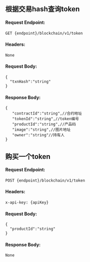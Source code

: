 ## 根据交易hash查询token

#### Request Endpoint:

```
GET {endpoint}/blockchain/v1/token
```

#### Headers:

```
None
```

#### Request Body:

```
{
  "txnHash":"string"
}
```

#### Response Body:

```
{
   "contractId":"string",//合约地址
   "tokenId":"string",//token编号
   "productId":"string",//产品码
   "image":"string",//图片地址
   "owner":"string"//持有人
}
```

## 购买一个token

#### Request Endpoint:

```
POST {endpoint}/blockchain/v1/token
```

#### Headers:

```
x-api-key: {apiKey}
```

#### Request Body:

```
{
  "productId":"string"
}
```

#### Response Body:

```
None
```

## 
